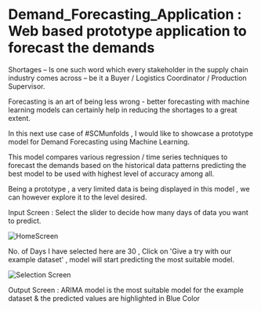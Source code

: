 # Demand_Forecasting_Application : Web based prototype application to forecast the demands

Shortages – Is one such word which every stakeholder in the supply chain industry comes across – be it a Buyer / Logistics Coordinator / Production Supervisor.

Forecasting is an art of being less wrong - better forecasting with machine learning models can certainly help in reducing the shortages to a great extent. 

In this next use case of #SCMunfolds , I would like to showcase a prototype model for Demand Forecasting using Machine Learning.

This model compares various regression / time series techniques to forecast the demands based on the historical data patterns predicting the best model to be used with highest level of accuracy among all.

Being a prototype , a very limited data is being displayed in this model , we can however explore it to the level desired.



Input Screen : Select the slider to decide how many days of data you want to predict.

![HomeScreen](https://user-images.githubusercontent.com/66874304/198225932-bb16442d-0ca6-4a3c-8136-15560c8c2918.jpg)

No. of Days I have selected here are 30 , Click on 'Give a try with our example dataset' , model will start predicting the most suitable model.

![Selection Screen](https://user-images.githubusercontent.com/66874304/198227455-215630b2-0b9d-4b73-a496-505e3736f331.jpg)

Output Screen : ARIMA model is the most suitable model for the example dataset & the predicted values are highlighted in Blue Color




